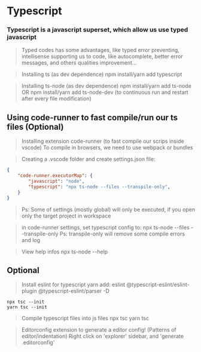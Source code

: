 # Typescript
### Typescript is a javascript superset, which allow us use typed javascript
>Typed codes has some advantages, like typed error preventing, intellisense supporting us to code, like autocomplete, better error messages, and others qualities improvement...

>Installing ts (as dev dependence)
    npm install/yarn add typescript

>Installing ts-node (as dev dependence)
    npm install/yarn add ts-node
        OR
    npm install/yarn add ts-node-dev
        (to continuous run and restart after every file modification)


## Using code-runner to fast compile/run our ts files (Optional)

>Installing extension code-runner (to fast compile our scrips inside vscode)
    To compile in browsers, we need to use webpack or bundles

>Creating a .vscode folder and create settings.json file:
```json
{
    "code-runner.executorMap": {
        "javascript": "node",
        "typescript": "npx ts-node --files --transpile-only",
    }
}
```

>   Ps: Some of settings (mostly global) will only be executed, if you open only the target project in workspace

>in code-runner settings, set typescript config to:
    npx ts-node --files --transpile-only
>   Ps: transpile-only will remove some compile errors and log


>View help infos
    npx ts-node --help


## Optional
>Install eslint for typescript
    yarn add:
    eslint @typescript-eslint/eslint-plugin @typescript-eslint/parser -D


    npx tsc --init
    yarn tsc --init

>Compile typescript files into js files
    npx tsc
    yarn tsc


>Editorconfig extension to generate a editor config! (Patterns of editor/indentation)
    Right click on 'explorer' sidebar, and 'generate .editorconfig'
